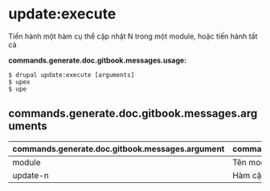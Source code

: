 # update:execute
Tiến hành một hàm cụ thể cập nhật N trong một module, hoặc tiến hành tất cả

**commands.generate.doc.gitbook.messages.usage:**
```
$ drupal update:execute [arguments]
$ upex  
$ upe  
```

## commands.generate.doc.gitbook.messages.arguments
commands.generate.doc.gitbook.messages.argument | commands.generate.doc.gitbook.messages.details
---------|-------------
module | Tên module.
update-n | Hàm cập nhật N cụ thể để được tiến hành
